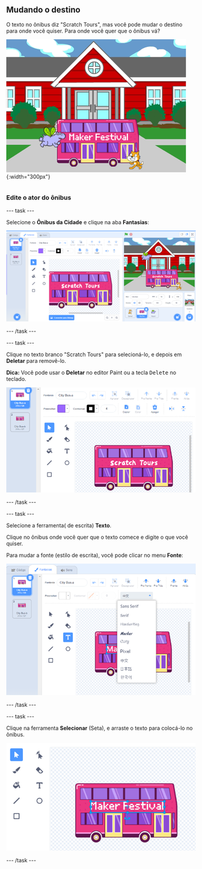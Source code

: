 ## Mudando o destino

<div style="display: flex; flex-wrap: wrap">
<div style="flex-basis: 200px; flex-grow: 1; margin-right: 15px;">
O texto no ônibus diz "Scratch Tours", mas você pode mudar o destino para onde você quiser. Para onde você quer que o ônibus vá?  
</div>
<div>

![O ônibus com o texto "Maker Festival".](images/maker-bus.png){:width="300px"}

</div>
</div>

### Edite o ator do ônibus

--- task ---

Selecione o **Ônibus da Cidade** e clique na aba **Fantasias**:

![A fantasia no editor Paint.](images/costumes-bus-sprite-highlighted.png)

--- /task ---

--- task ---

Clique no texto branco "Scratch Tours" para selecioná-lo, e depois em **Deletar** para removê-lo.

**Dica:** Você pode usar o **Deletar** no editor Paint ou a tecla <kbd>Delete</kbd> no teclado.

![O texto no Ônibus e o ícone Excluir são destacados.](images/bus-delete-text.png)

--- /task ---

--- task ---

Selecione a ferramenta( de escrita) **Texto**.

Clique no ônibus onde você quer que o texto comece e digite o que você quiser.

Para mudar a fonte (estilo de escrita), você pode clicar no menu **Fonte**:

![O menu 'Fonte' selecionado no editor Paint.](images/bus-text-font.png)

--- /task ---

--- task ---

Clique na ferramenta **Selecionar** (Seta), e arraste o texto para colocá-lo no ônibus.

![O texto no Ônibus e na ferramenta Selecionar em destaque.](images/bus-destination-centered.png)

--- /task ---
